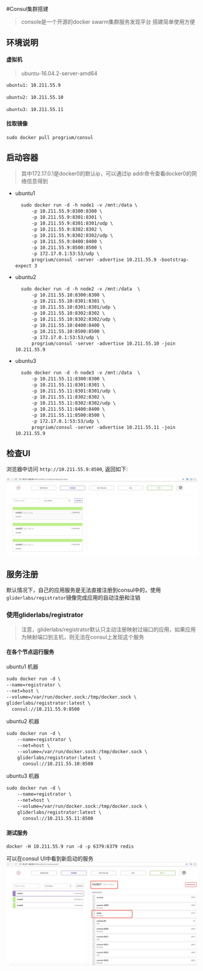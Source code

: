 #Consul集群搭建
> console是一个开源的docker swarm集群服务发现平台
> 搭建简单使用方便

## 环境说明
 
#### 虚拟机
>ubuntu-16.04.2-server-amd64

    ubuntu1: 10.211.55.9

    ubuntu2: 10.211.55.10

    ubuntu3: 10.211.55.11
    
#### 拉取镜像

    sudo docker pull progrium/consul
    
## 启动容器
> 其中172.17.0.1是docker0的默认ip，可以通过ip addr命令查看docker0的网络信息得到

* ubuntu1


        sudo docker run -d -h node1 -v /mnt:/data \
            -p 10.211.55.9:8300:8300 \
            -p 10.211.55.9:8301:8301 \
            -p 10.211.55.9:8301:8301/udp \
            -p 10.211.55.9:8302:8302 \
            -p 10.211.55.9:8302:8302/udp \
            -p 10.211.55.9:8400:8400 \
            -p 10.211.55.9:8500:8500 \
            -p 172.17.0.1:53:53/udp \
            progrium/consul -server -advertise 10.211.55.9 -bootstrap-expect 3
        
* ubuntu2

    
        sudo docker run -d -h node2 -v /mnt:/data  \
            -p 10.211.55.10:8300:8300 \
            -p 10.211.55.10:8301:8301 \
            -p 10.211.55.10:8301:8301/udp \
            -p 10.211.55.10:8302:8302 \
            -p 10.211.55.10:8302:8302/udp \
            -p 10.211.55.10:8400:8400 \
            -p 10.211.55.10:8500:8500 \
            -p 172.17.0.1:53:53/udp \
            progrium/consul -server -advertise 10.211.55.10 -join 10.211.55.9
        
        
* ubuntu3


        sudo docker run -d -h node3 -v /mnt:/data  \
            -p 10.211.55.11:8300:8300 \
            -p 10.211.55.11:8301:8301 \
            -p 10.211.55.11:8301:8301/udp \
            -p 10.211.55.11:8302:8302 \
            -p 10.211.55.11:8302:8302/udp \
            -p 10.211.55.11:8400:8400 \
            -p 10.211.55.11:8500:8500 \
            -p 172.17.0.1:53:53/udp \
            progrium/consul -server -advertise 10.211.55.11 -join 10.211.55.9
        
        
## 检查UI

浏览器中访问 `http://10.211.55.9:8500`, 返回如下:

![](consul-ui-index.png)

## 服务注册
默认情况下，自己的应用服务是无法直接注册到consul中的，使用`gliderlabs/registrator`镜像完成应用的自动注册和注销

### 使用gliderlabs/registrator
> 注意，gliderlabs/registrator默认只主动注册映射过端口的应用，如果应用为映射端口到主机，则无法在consul上发现这个服务

#### 在各个节点运行服务

ubuntu1 机器

	sudo docker run -d \
    --name=registrator \
    --net=host \
    --volume=/var/run/docker.sock:/tmp/docker.sock \
    gliderlabs/registrator:latest \
      consul://10.211.55.9:8500
      
ubuntu2 机器

	sudo docker run -d \
	    --name=registrator \
	    --net=host \
	    --volume=/var/run/docker.sock:/tmp/docker.sock \
	    gliderlabs/registrator:latest \
	      consul://10.211.55.10:8500
	
ubuntu3 机器

	sudo docker run -d \
	    --name=registrator \
	    --net=host \
	    --volume=/var/run/docker.sock:/tmp/docker.sock \
	    gliderlabs/registrator:latest \
	      consul://10.211.55.11:8500
	      
#### 测试服务

	docker -H 10.211.55.9 run -d -p 6379:6379 redis
	
可以在consul UI中看到新启动的服务
![](redis-consul.png)